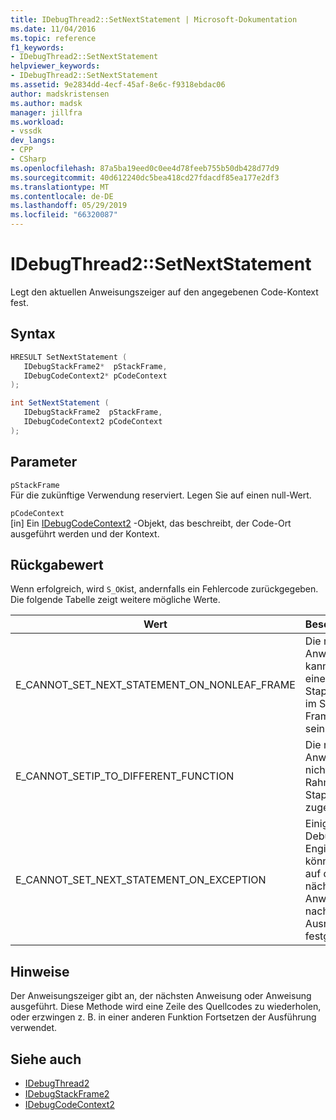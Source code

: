 ```yaml
---
title: IDebugThread2::SetNextStatement | Microsoft-Dokumentation
ms.date: 11/04/2016
ms.topic: reference
f1_keywords:
- IDebugThread2::SetNextStatement
helpviewer_keywords:
- IDebugThread2::SetNextStatement
ms.assetid: 9e2834dd-4ecf-45af-8e6c-f9318ebdac06
author: madskristensen
ms.author: madsk
manager: jillfra
ms.workload:
- vssdk
dev_langs:
- CPP
- CSharp
ms.openlocfilehash: 87a5ba19eed0c0ee4d78feeb755b50db428d77d9
ms.sourcegitcommit: 40d612240dc5bea418cd27fdacdf85ea177e2df3
ms.translationtype: MT
ms.contentlocale: de-DE
ms.lasthandoff: 05/29/2019
ms.locfileid: "66320087"
---
```

# <a name="idebugthread2setnextstatement"></a>IDebugThread2::SetNextStatement
Legt den aktuellen Anweisungszeiger auf den angegebenen Code-Kontext fest.

## <a name="syntax"></a>Syntax

```cpp
HRESULT SetNextStatement ( 
   IDebugStackFrame2*  pStackFrame,
   IDebugCodeContext2* pCodeContext
);
```

```csharp
int SetNextStatement ( 
   IDebugStackFrame2  pStackFrame,
   IDebugCodeContext2 pCodeContext
);
```

## <a name="parameters"></a>Parameter
`pStackFrame`\
Für die zukünftige Verwendung reserviert. Legen Sie auf einen null-Wert.

`pCodeContext`\
[in] Ein [IDebugCodeContext2](../../../extensibility/debugger/reference/idebugcodecontext2.md) -Objekt, das beschreibt, der Code-Ort ausgeführt werden und der Kontext.

## <a name="return-value"></a>Rückgabewert
 Wenn erfolgreich, wird `S_OK`ist, andernfalls ein Fehlercode zurückgegeben. Die folgende Tabelle zeigt weitere mögliche Werte.

|Wert|Beschreibung|
|-----------|-----------------|
|E_CANNOT_SET_NEXT_STATEMENT_ON_NONLEAF_FRAME|Die nächste Anweisung kann nicht in einem Stapelrahmen im Stapel Frame tiefer sein.|
|E_CANNOT_SETIP_TO_DIFFERENT_FUNCTION|Die nächste Anweisung ist nicht für alle Rahmen im Stapel zugeordnet.|
|E_CANNOT_SET_NEXT_STATEMENT_ON_EXCEPTION|Einige Debug-Engines können nicht auf die nächste Anweisung nach einer Ausnahme festgelegt.|

## <a name="remarks"></a>Hinweise
 Der Anweisungszeiger gibt an, der nächsten Anweisung oder Anweisung ausgeführt. Diese Methode wird eine Zeile des Quellcodes zu wiederholen, oder erzwingen z. B. in einer anderen Funktion Fortsetzen der Ausführung verwendet.

## <a name="see-also"></a>Siehe auch
- [IDebugThread2](../../../extensibility/debugger/reference/idebugthread2.md)
- [IDebugStackFrame2](../../../extensibility/debugger/reference/idebugstackframe2.md)
- [IDebugCodeContext2](../../../extensibility/debugger/reference/idebugcodecontext2.md)